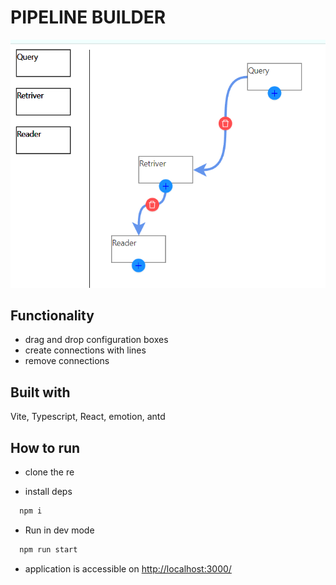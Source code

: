 # PIPELINE BUILDER

![Pipeline builder](./screeenshots/pipeline-builder.png)

## Functionality

- drag and drop configuration boxes
- create connections with lines
- remove connections

## Built with

 Vite, Typescript, React, emotion, antd

## How to run

- clone the re

- install deps

```bash
  npm i
```

- Run in dev mode

```bash
  npm run start
```

- application is accessible on [http://localhost:3000/](http://localhost:3000/)
